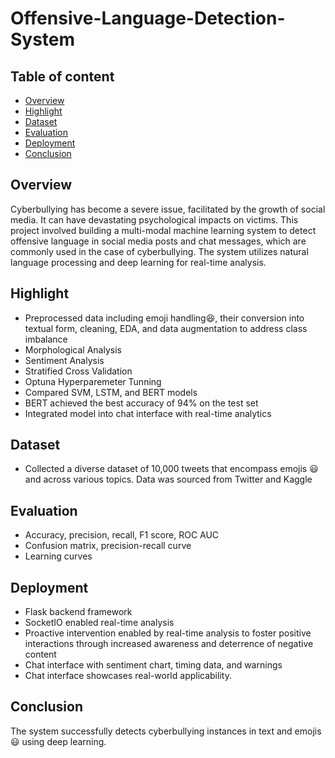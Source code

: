 # Offensive-Language-Detection-System

## Table of content

- [Overview](#overview)
- [Highlight](#highlight)
- [Dataset](#dataset)
- [Evaluation](#evaluation)
- [Deployment](#deployment)
- [Conclusion](#conclusion)


## Overview

Cyberbullying has become a severe issue, facilitated by the growth of social media. It can have devastating psychological impacts on victims. This project involved building a multi-modal machine learning system to detect offensive language in social media posts and chat messages, which are commonly used in the case of cyberbullying. The system utilizes natural language processing and deep learning for real-time analysis.

## Highlight
- Preprocessed data including emoji handling😆, their conversion into textual form, cleaning, EDA, and data augmentation to address class imbalance
- Morphological Analysis
- Sentiment Analysis
- Stratified Cross Validation
- Optuna Hyperparemeter Tunning  
- Compared SVM, LSTM, and BERT models
- BERT achieved the best accuracy of 94% on the test set
- Integrated model into chat interface with real-time analytics

## Dataset

- Collected a diverse dataset of 10,000 tweets that encompass emojis 😃 and across various topics. Data was sourced from Twitter and Kaggle 

## Evaluation
- Accuracy, precision, recall, F1 score, ROC AUC
- Confusion matrix, precision-recall curve
- Learning curves

## Deployment
- Flask backend framework
- SocketIO enabled real-time analysis
- Proactive intervention enabled by real-time analysis to foster positive interactions through increased awareness and deterrence of negative content
- Chat interface with sentiment chart, timing data, and warnings
- Chat interface showcases real-world applicability.

## Conclusion
The system successfully detects cyberbullying instances in text and emojis😃 using deep learning.
